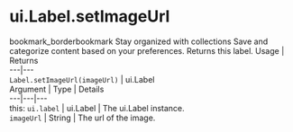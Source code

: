  
#  ui.Label.setImageUrl
bookmark_borderbookmark Stay organized with collections  Save and categorize content based on your preferences. 
Returns this label.
Usage | Returns  
---|---  
`Label.setImageUrl(imageUrl)` | ui.Label  
Argument | Type | Details  
---|---|---  
this: `ui.label` | ui.Label | The ui.Label instance.  
`imageUrl` | String | The url of the image.  
